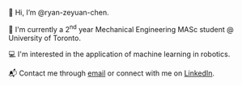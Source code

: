 👋 Hi, I’m @ryan-zeyuan-chen.

🤖 I'm currently a 2<sup>nd</sup> year Mechanical Engineering MASc student @ University of Toronto.

💻 I'm interested in the application of machine learning in robotics.

📬 Contact me through [email] or connect with me on [LinkedIn].

[email]: mailto:ryanchen0614@gmail.com
[LinkedIn]: https://www.linkedin.com/in/ryan-zeyuan-chen/
